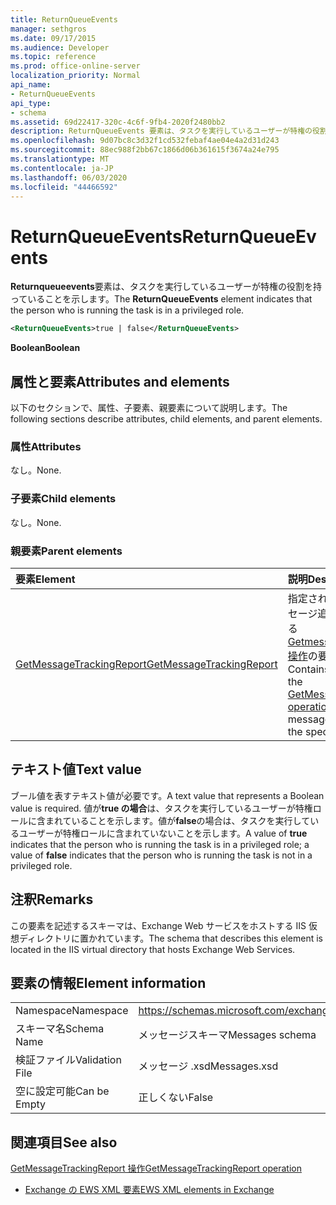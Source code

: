 ```yaml
---
title: ReturnQueueEvents
manager: sethgros
ms.date: 09/17/2015
ms.audience: Developer
ms.topic: reference
ms.prod: office-online-server
localization_priority: Normal
api_name:
- ReturnQueueEvents
api_type:
- schema
ms.assetid: 69d22417-320c-4c6f-9fb4-2020f2480bb2
description: ReturnQueueEvents 要素は、タスクを実行しているユーザーが特権の役割を持っていることを示します。
ms.openlocfilehash: 9d07bc8c3d32f1cd532febaf4ae04e4a2d31d243
ms.sourcegitcommit: 88ec988f2bb67c1866d06b361615f3674a24e795
ms.translationtype: MT
ms.contentlocale: ja-JP
ms.lasthandoff: 06/03/2020
ms.locfileid: "44466592"
---
```

# <a name="returnqueueevents"></a><span data-ttu-id="8bfcb-103">ReturnQueueEvents</span><span class="sxs-lookup"><span data-stu-id="8bfcb-103">ReturnQueueEvents</span></span>

<span data-ttu-id="8bfcb-104">**Returnqueueevents**要素は、タスクを実行しているユーザーが特権の役割を持っていることを示します。</span><span class="sxs-lookup"><span data-stu-id="8bfcb-104">The **ReturnQueueEvents** element indicates that the person who is running the task is in a privileged role.</span></span> 
  
```XML
<ReturnQueueEvents>true | false</ReturnQueueEvents>
```

 <span data-ttu-id="8bfcb-105">**Boolean**</span><span class="sxs-lookup"><span data-stu-id="8bfcb-105">**Boolean**</span></span>
## <a name="attributes-and-elements"></a><span data-ttu-id="8bfcb-106">属性と要素</span><span class="sxs-lookup"><span data-stu-id="8bfcb-106">Attributes and elements</span></span>

<span data-ttu-id="8bfcb-107">以下のセクションで、属性、子要素、親要素について説明します。</span><span class="sxs-lookup"><span data-stu-id="8bfcb-107">The following sections describe attributes, child elements, and parent elements.</span></span>
  
### <a name="attributes"></a><span data-ttu-id="8bfcb-108">属性</span><span class="sxs-lookup"><span data-stu-id="8bfcb-108">Attributes</span></span>

<span data-ttu-id="8bfcb-109">なし。</span><span class="sxs-lookup"><span data-stu-id="8bfcb-109">None.</span></span>
  
### <a name="child-elements"></a><span data-ttu-id="8bfcb-110">子要素</span><span class="sxs-lookup"><span data-stu-id="8bfcb-110">Child elements</span></span>

<span data-ttu-id="8bfcb-111">なし。</span><span class="sxs-lookup"><span data-stu-id="8bfcb-111">None.</span></span>
  
### <a name="parent-elements"></a><span data-ttu-id="8bfcb-112">親要素</span><span class="sxs-lookup"><span data-stu-id="8bfcb-112">Parent elements</span></span>

|<span data-ttu-id="8bfcb-113">**要素**</span><span class="sxs-lookup"><span data-stu-id="8bfcb-113">**Element**</span></span>|<span data-ttu-id="8bfcb-114">**説明**</span><span class="sxs-lookup"><span data-stu-id="8bfcb-114">**Description**</span></span>|
|:-----|:-----|
|[<span data-ttu-id="8bfcb-115">GetMessageTrackingReport</span><span class="sxs-lookup"><span data-stu-id="8bfcb-115">GetMessageTrackingReport</span></span>](getmessagetrackingreport.md) <br/> |<span data-ttu-id="8bfcb-116">指定された ID の完全なメッセージ追跡レポートを取得する[Getmessagetrackingreport 操作](getmessagetrackingreport-operation.md)の要求を含みます。</span><span class="sxs-lookup"><span data-stu-id="8bfcb-116">Contains the request for the [GetMessageTrackingReport operation](getmessagetrackingreport-operation.md) to retrieve the full message tracking report for the specified ID.</span></span>  <br/> |
   
## <a name="text-value"></a><span data-ttu-id="8bfcb-117">テキスト値</span><span class="sxs-lookup"><span data-stu-id="8bfcb-117">Text value</span></span>

<span data-ttu-id="8bfcb-118">ブール値を表すテキスト値が必要です。</span><span class="sxs-lookup"><span data-stu-id="8bfcb-118">A text value that represents a Boolean value is required.</span></span> <span data-ttu-id="8bfcb-119">値が**true の場合**は、タスクを実行しているユーザーが特権ロールに含まれていることを示します。値が**false**の場合は、タスクを実行しているユーザーが特権ロールに含まれていないことを示します。</span><span class="sxs-lookup"><span data-stu-id="8bfcb-119">A value of **true** indicates that the person who is running the task is in a privileged role; a value of **false** indicates that the person who is running the task is not in a privileged role.</span></span> 
  
## <a name="remarks"></a><span data-ttu-id="8bfcb-120">注釈</span><span class="sxs-lookup"><span data-stu-id="8bfcb-120">Remarks</span></span>

<span data-ttu-id="8bfcb-121">この要素を記述するスキーマは、Exchange Web サービスをホストする IIS 仮想ディレクトリに置かれています。</span><span class="sxs-lookup"><span data-stu-id="8bfcb-121">The schema that describes this element is located in the IIS virtual directory that hosts Exchange Web Services.</span></span>
  
## <a name="element-information"></a><span data-ttu-id="8bfcb-122">要素の情報</span><span class="sxs-lookup"><span data-stu-id="8bfcb-122">Element information</span></span>

|||
|:-----|:-----|
|<span data-ttu-id="8bfcb-123">Namespace</span><span class="sxs-lookup"><span data-stu-id="8bfcb-123">Namespace</span></span>  <br/> |https://schemas.microsoft.com/exchange/services/2006/messages  <br/> |
|<span data-ttu-id="8bfcb-124">スキーマ名</span><span class="sxs-lookup"><span data-stu-id="8bfcb-124">Schema Name</span></span>  <br/> |<span data-ttu-id="8bfcb-125">メッセージスキーマ</span><span class="sxs-lookup"><span data-stu-id="8bfcb-125">Messages schema</span></span>  <br/> |
|<span data-ttu-id="8bfcb-126">検証ファイル</span><span class="sxs-lookup"><span data-stu-id="8bfcb-126">Validation File</span></span>  <br/> |<span data-ttu-id="8bfcb-127">メッセージ .xsd</span><span class="sxs-lookup"><span data-stu-id="8bfcb-127">Messages.xsd</span></span>  <br/> |
|<span data-ttu-id="8bfcb-128">空に設定可能</span><span class="sxs-lookup"><span data-stu-id="8bfcb-128">Can be Empty</span></span>  <br/> |<span data-ttu-id="8bfcb-129">正しくない</span><span class="sxs-lookup"><span data-stu-id="8bfcb-129">False</span></span>  <br/> |
   
## <a name="see-also"></a><span data-ttu-id="8bfcb-130">関連項目</span><span class="sxs-lookup"><span data-stu-id="8bfcb-130">See also</span></span>



[<span data-ttu-id="8bfcb-131">GetMessageTrackingReport 操作</span><span class="sxs-lookup"><span data-stu-id="8bfcb-131">GetMessageTrackingReport operation</span></span>](getmessagetrackingreport-operation.md)


- [<span data-ttu-id="8bfcb-132">Exchange の EWS XML 要素</span><span class="sxs-lookup"><span data-stu-id="8bfcb-132">EWS XML elements in Exchange</span></span>](ews-xml-elements-in-exchange.md)

